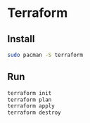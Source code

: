 # Terraform

## Install

```bash
sudo pacman -S terraform
```

## Run

```bash
terraform init
terraform plan
terraform apply
terraform destroy
```
